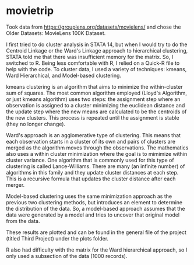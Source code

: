 # movietrip

Took data from https://grouplens.org/datasets/movielens/ and chose the Older Datasets: MovieLens 100K Dataset. 

I first tried to do cluster analysis in STATA 14, but when I would try to do the Centroid Linkage or the Ward's Linkage approach
to hierarchical clustering, STATA told me that there was insufficient memory for the matrix. So, I switched to R. Being less comfortable
with R, I relied on a Quick-R file to help with the code. 
To cluster data, I used a variety of techniques: kmeans, Ward Hierarchical, and Model-based clustering. 

kmeans clustering is an algorithm that aims to minimize the within-cluster sum of squares. The most common algorithm employed (Lloyd's
Algorithm, or just kmeans algorithm) uses two steps: the assignment step where an observation is assigned to a cluster minimizing the
euclidean distance and the update step where the new means are calculated to be the centroids of the new clusters. This process is repeated
until the assignment is stable (they no longer change). 

Ward's approach is an agglomerative type of clustering. This means that each observation starts in a cluster of its own and pairs of 
clusters are merged as the algorithm moves through the observations. The mathematics also uses a within cluster minimization 
where the goal is to mimimize within cluster variance. One algorithm that is commonly used for this type of clustering is called
Lance-Williams. There are many (an infinite number) of algorithms in this family and they update cluster distances at each step. This is 
a recursive formula that updates the cluster distance after each merger. 

Model-based clustering uses the same minimization approach as the previous two clustering methods, but introduces an element to determine
the distribution of the data. So, a model-based approach assumes that the data were generated by a model and tries to uncover that original
model from the data. 

These results are plotted and can be found in the general file of the project (titled Third Project) under the plots folder. 

R also had difficulty with the matrix for the Ward hierarchical approach, so I only used a subsection of the data (1000 records). 
